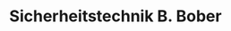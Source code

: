---
title: "Sicherheitstechnik B. Bober"
url: /berlin/sicherheitstechnik-b-bober/
shop: Baumarkt
---